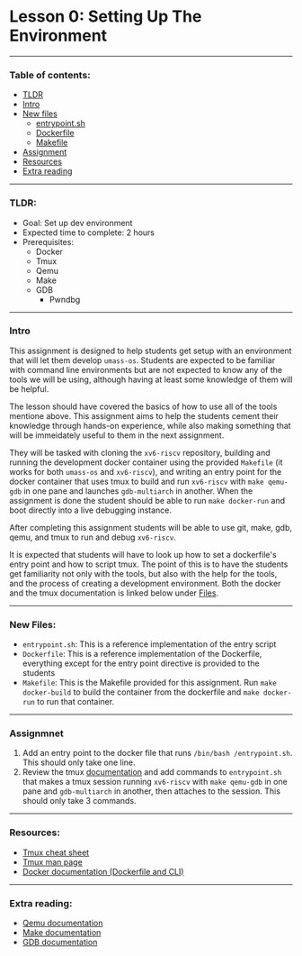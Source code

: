 # Lesson 0: Setting Up The Environment

---

### Table of contents:
- [TLDR](#tldr)
- [Intro](#intro)
- [New files](#files)
	- [entrypoint.sh](#entrypointsh)
	- [Dockerfile](#dockerfile)
	- [Makefile](#makefile)
- [Assignment](#assignment)
- [Resources](#resources)
- [Extra reading](#extra-reading)

---

### TLDR:
- Goal: Set up dev environment
- Expected time to complete: 2 hours
- Prerequisites:
	- Docker
	- Tmux
	- Qemu
	- Make
	- GDB
		- Pwndbg

---
	
### Intro
This assignment is designed to help students get setup with an environment that will let them develop `umass-os`. Students are expected to be familiar with command line environments but are not expected to know any of the tools we will be using, although having at least some knowledge of them will be helpful. 

The lesson should have covered the basics of how to use all of the tools mentione above. This assignment aims to help the students cement their knowledge through hands-on experience, while also making something that will be immeidately useful to them in the next assignment.

They will be tasked with cloning the `xv6-riscv` repository, building and running the development docker container using the provided `Makefile` (it works for both `umass-os` and `xv6-riscv`), and writing an entry point for the docker container that uses tmux to build and run `xv6-riscv` with `make qemu-gdb` in one pane and launches `gdb-multiarch` in another. When the assignment is done the student should be able to run `make docker-run` and boot directly into a live debugging instance.

After completing this assignment students will be able to use git, make, gdb, qemu, and tmux to run and debug `xv6-riscv`.

It is expected that students will have to look up how to set a dockerfile's entry point and how to script tmux. The point of this is to have the students get familiarity not only with the tools, but also with the help for the tools, and the process of creating a development environment. Both the docker and the tmux documentation is linked below under [Files](#files).

---

### New Files:
- <a id=entrypointsh></a> `entrypoint.sh`:
This is a reference implementation of the entry script
- <a id=dockerfile></a> `Dockerfile`:
This is a reference implementation of the Dockerfile, everything except for the entry point directive is provided to the students
- <a id=Makefile></a> `Makefile`:
This is the Makefile provided for this assignment. Run `make docker-build` to build the container from the dockerfile and `make docker-run` to run that container.

---

### Assignmnet
1. Add an entry point to the docker file that runs `/bin/bash /entrypoint.sh`. This should only take one line.
2. Review the tmux [documentation](https://man7.org/linux/man-pages/man1/tmux.1.html) and add commands to `entrypoint.sh` that makes a tmux session running `xv6-riscv` with `make qemu-gdb` in one pane and `gdb-multiarch` in another, then attaches to the session. This should only take 3 commands.

---

### Resources:
- [Tmux cheat sheet](https://tmuxcheatsheet.com)
- [Tmux man page](https://man7.org/linux/man-pages/man1/tmux.1.html)
- [Docker documentation (Dockerfile and CLI)](https://docs.docker.com/reference/)

---

### Extra reading:
- [Qemu documentation](https://www.qemu.org/docs/master/system/invocation.html)
- [Make documentation](https://www.gnu.org/software/make/manual/make.html)
- [GDB documentation](https://ftp.gnu.org/old-gnu/Manuals/gdb/html_node/gdb_toc.html)
